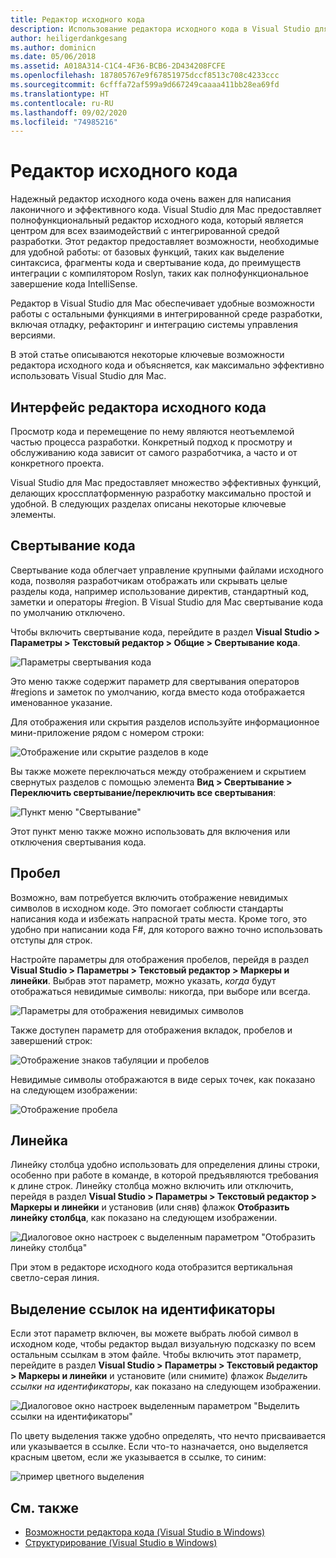 ```yaml
---
title: Редактор исходного кода
description: Использование редактора исходного кода в Visual Studio для Mac
author: heiligerdankgesang
ms.author: dominicn
ms.date: 05/06/2018
ms.assetid: A018A314-C1C4-4F36-BCB6-2D434208FCFE
ms.openlocfilehash: 187805767e9f67851975dccf8513c708c4233ccc
ms.sourcegitcommit: 6cfffa72af599a9d667249caaaa411bb28ea69fd
ms.translationtype: HT
ms.contentlocale: ru-RU
ms.lasthandoff: 09/02/2020
ms.locfileid: "74985216"
---
```

# <a name="source-editor"></a>Редактор исходного кода

Надежный редактор исходного кода очень важен для написания лаконичного и эффективного кода. Visual Studio для Mac предоставляет полнофункциональный редактор исходного кода, который является центром для всех взаимодействий с интегрированной средой разработки. Этот редактор предоставляет возможности, необходимые для удобной работы: от базовых функций, таких как выделение синтаксиса, фрагменты кода и свертывание кода, до преимуществ интеграции с компилятором Roslyn, таких как полнофункциональное завершение кода IntelliSense.

Редактор в Visual Studio для Mac обеспечивает удобные возможности работы с остальными функциями в интегрированной среде разработки, включая отладку, рефакторинг и интеграцию системы управления версиями.

В этой статье описываются некоторые ключевые возможности редактора исходного кода и объясняется, как максимально эффективно использовать Visual Studio для Mac.

## <a name="the-source-editor-experience"></a>Интерфейс редактора исходного кода

Просмотр кода и перемещение по нему являются неотъемлемой частью процесса разработки. Конкретный подход к просмотру и обслуживанию кода зависит от самого разработчика, а часто и от конкретного проекта.

Visual Studio для Mac предоставляет множество эффективных функций, делающих кроссплатформенную разработку максимально простой и удобной. В следующих разделах описаны некоторые ключевые элементы.

## <a name="code-folding"></a>Свертывание кода

Свертывание кода облегчает управление крупными файлами исходного кода, позволяя разработчикам отображать или скрывать целые разделы кода, например использование директив, стандартный код, заметки и операторы #region. В Visual Studio для Mac свертывание кода по умолчанию отключено.

Чтобы включить свертывание кода, перейдите в раздел **Visual Studio > Параметры > Текстовый редактор > Общие > Свертывание кода**.

![Параметры свертывания кода](media/source-editor-image1.png)

Это меню также содержит параметр для свертывания операторов #regions и заметок по умолчанию, когда вместо кода отображается именованное указание.

Для отображения или скрытия разделов используйте информационное мини-приложение рядом с номером строки:

![Отображение или скрытие разделов в коде](media/source-editor-image2.png)

Вы также можете переключаться между отображением и скрытием свернутых разделов с помощью элемента **Вид > Свертывание > Переключить свертывание/переключить все свертывания**:

![Пункт меню "Свертывание"](media/source-editor-image19.png)

Этот пункт меню также можно использовать для включения или отключения свертывания кода.

## <a name="white-space"></a>Пробел

Возможно, вам потребуется включить отображение невидимых символов в исходном коде. Это помогает соблюсти стандарты написания кода и избежать напрасной траты места. Кроме того, это удобно при написании кода F#, для которого важно точно использовать отступы для строк.

Настройте параметры для отображения пробелов, перейдя в раздел **Visual Studio > Параметры > Текстовый редактор > Маркеры и линейки**. Выбрав этот параметр, можно указать, _когда_ будут отображаться невидимые символы: никогда, при выборе или всегда.

![Параметры для отображения невидимых символов](media/source-editor-image3.png)

Также доступен параметр для отображения вкладок, пробелов и завершений строк:

![Отображение знаков табуляции и пробелов](media/source-editor-image4.png)

Невидимые символы отображаются в виде серых точек, как показано на следующем изображении:

![Отображение пробела](media/source-editor-image22.png)

## <a name="ruler"></a>Линейка

Линейку столбца удобно использовать для определения длины строки, особенно при работе в команде, в которой предъявляются требования к длине строк. Линейку столбца можно включить или отключить, перейдя в раздел **Visual Studio > Параметры > Текстовый редактор > Маркеры и линейки** и установив (или сняв) флажок **Отобразить линейку столбца**, как показано на следующем изображении.

![Диалоговое окно настроек с выделенным параметром "Отобразить линейку столбца"](media/source-editor-image5.png)

 При этом в редакторе исходного кода отобразится вертикальная светло-серая линия.

## <a name="highlight-identifier-references"></a>Выделение ссылок на идентификаторы

Если этот параметр включен, вы можете выбрать любой символ в исходном коде, чтобы редактор выдал визуальную подсказку по всем остальным ссылкам в этом файле. Чтобы включить этот параметр, перейдите в раздел **Visual Studio > Параметры > Текстовый редактор > Маркеры и линейки** и установите (или снимите) флажок _Выделить ссылки на идентификаторы_, как показано на следующем изображении.

![Диалоговое окно настроек выделенным параметром "Выделить ссылки на идентификаторы"](media/source-editor-image6.png)

По цвету выделения также удобно определять, что нечто присваивается или указывается в ссылке. Если что-то назначается, оно выделяется красным цветом, если же указывается в ссылке, то синим:

![пример цветного выделения](media/source-editor-image7.png)

## <a name="see-also"></a>См. также

- [Возможности редактора кода (Visual Studio в Windows)](/visualstudio/ide/writing-code-in-the-code-and-text-editor)
- [Структурирование (Visual Studio в Windows)](/visualstudio/ide/outlining)